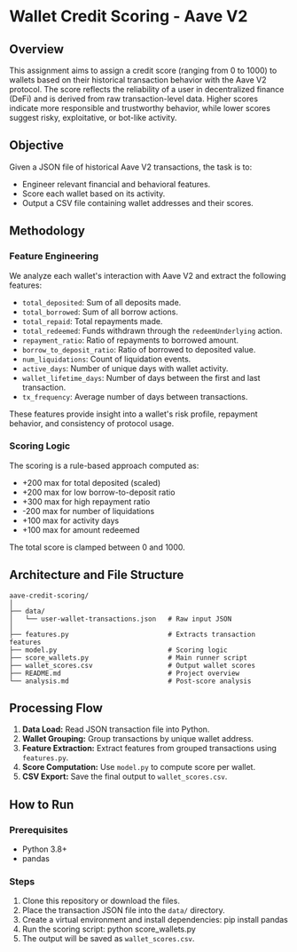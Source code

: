 # Wallet Credit Scoring - Aave V2

## Overview

This assignment aims to assign a credit score (ranging from 0 to 1000) to wallets based on their historical transaction behavior with the Aave V2 protocol. The score reflects the reliability of a user in decentralized finance (DeFi) and is derived from raw transaction-level data. Higher scores indicate more responsible and trustworthy behavior, while lower scores suggest risky, exploitative, or bot-like activity.

## Objective

Given a JSON file of historical Aave V2 transactions, the task is to:
- Engineer relevant financial and behavioral features.
- Score each wallet based on its activity.
- Output a CSV file containing wallet addresses and their scores.

## Methodology

### Feature Engineering

We analyze each wallet's interaction with Aave V2 and extract the following features:

- `total_deposited`: Sum of all deposits made.
- `total_borrowed`: Sum of all borrow actions.
- `total_repaid`: Total repayments made.
- `total_redeemed`: Funds withdrawn through the `redeemUnderlying` action.
- `repayment_ratio`: Ratio of repayments to borrowed amount.
- `borrow_to_deposit_ratio`: Ratio of borrowed to deposited value.
- `num_liquidations`: Count of liquidation events.
- `active_days`: Number of unique days with wallet activity.
- `wallet_lifetime_days`: Number of days between the first and last transaction.
- `tx_frequency`: Average number of days between transactions.

These features provide insight into a wallet's risk profile, repayment behavior, and consistency of protocol usage.

### Scoring Logic

The scoring is a rule-based approach computed as:
- +200 max for total deposited (scaled)
- +200 max for low borrow-to-deposit ratio
- +300 max for high repayment ratio
- -200 max for number of liquidations
- +100 max for activity days
- +100 max for amount redeemed

The total score is clamped between 0 and 1000.

## Architecture and File Structure

```
aave-credit-scoring/
│
├── data/
│   └── user-wallet-transactions.json   # Raw input JSON
│
├── features.py                         # Extracts transaction features
├── model.py                            # Scoring logic
├── score_wallets.py                    # Main runner script
├── wallet_scores.csv                   # Output wallet scores
├── README.md                           # Project overview
└── analysis.md                         # Post-score analysis
```


## Processing Flow

1. **Data Load:** Read JSON transaction file into Python.
2. **Wallet Grouping:** Group transactions by unique wallet address.
3. **Feature Extraction:** Extract features from grouped transactions using `features.py`.
4. **Score Computation:** Use `model.py` to compute score per wallet.
5. **CSV Export:** Save the final output to `wallet_scores.csv`.

## How to Run

### Prerequisites

- Python 3.8+
- pandas

### Steps

1. Clone this repository or download the files.
2. Place the transaction JSON file into the `data/` directory.
3. Create a virtual environment and install dependencies:
    pip install pandas
4. Run the scoring script:
    python score_wallets.py
5. The output will be saved as `wallet_scores.csv`.
